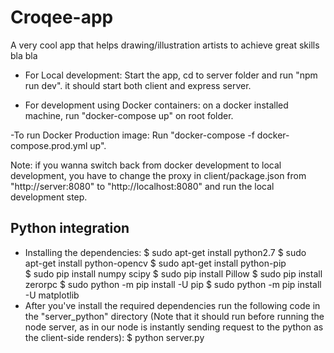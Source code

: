 # Croqee-app
A very cool app that helps drawing/illustration artists to achieve great skills
bla bla

- For Local development: Start the app, cd to server folder and run "npm run dev".
it should start both client and express server.

- For development using Docker containers: on a docker installed machine, run "docker-compose up" on root folder.


-To run Docker Production image: Run "docker-compose -f docker-compose.prod.yml up".

Note: if you wanna switch back from docker development to local development, you have to change the proxy in client/package.json from "http://server:8080" to "http://localhost:8080" and run the local development step.

## Python integration
 - Installing the dependencies:
     $ sudo apt-get install python2.7
     $ sudo apt-get install python-opencv
     $ sudo apt-get install python-pip  
     $ sudo pip install numpy scipy
     $ sudo pip install Pillow
     $ sudo pip install zerorpc
     $ sudo python -m pip install -U pip
     $ sudo python -m pip install -U matplotlib
 - After you've install the required dependencies run the following code in the "server_python" directory (Note that it should run before running the node server, as in our node is instantly sending request to the python as the client-side renders):
    $ python server.py

 
